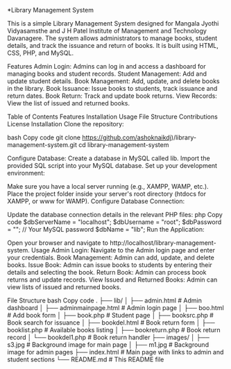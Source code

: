 *Library Management System

This is a simple Library Management System designed for Mangala Jyothi Vidyasamsthe and J H Patel Institute of Management and Technology Davanagere. The system allows administrators to manage books, student details, and track the issuance and return of books. It is built using HTML, CSS, PHP, and MySQL.

Features
Admin Login: Admins can log in and access a dashboard for managing books and student records.
Student Management: Add and update student details.
Book Management: Add, update, and delete books in the library.
Book Issuance: Issue books to students, track issuance and return dates.
Book Return: Track and update book returns.
View Records: View the list of issued and returned books.

Table of Contents
Features
Installation
Usage
File Structure
Contributions
License
Installation
Clone the repository:

bash
Copy code
git clone https://github.com/ashoknaikdj)/library-management-system.git
cd library-management-system

Configure Database:
Create a database in MySQL called lib.
Import the provided SQL script into your MySQL database.
Set up your development environment:

Make sure you have a local server running (e.g., XAMPP, WAMP, etc.).
Place the project folder inside your server's root directory (htdocs for XAMPP, or www for WAMP).
Configure Database Connection:

Update the database connection details in the relevant PHP files:
php
Copy code
$dbServerName = "localhost";
$dbUsername = "root";
$dbPassword = ""; // Your MySQL password
$dbName = "lib";
Run the Application:

Open your browser and navigate to http://localhost/library-management-system.
Usage
Admin Login:
Navigate to the Admin login page and enter your credentials.
Book Management:
Admin can add, update, and delete books.
Issue Book:
Admin can issue books to students by entering their details and selecting the book.
Return Book:
Admin can process book returns and update records.
View Issued and Returned Books:
Admin can view lists of issued and returned books.

File Structure
bash
Copy code
.
├── lib/
│   ├── admin.html              # Admin dashboard
│   ├── adminmainpage.html       # Admin login page
│   ├── boo.html                 # Add book form
│   ├── book.php                 # Student page
│   ├── booksrc.php              # Book search for issuance
│   ├── bookdel.html             # Book return form
│   ├── booklist.php             # Available books listing
│   ├── bookreturn.php           # Book return record
│   └── bookdel1.php             # Book return handler
├── images/
│   ├── s3.jpg                   # Background image for main page
│   ├── m1.jpg                   # Background image for admin pages
├── index.html                   # Main page with links to admin and student sections
└── README.md                    # This README file
